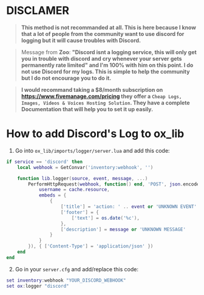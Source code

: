 # DISCLAMER
> **This method is not recommanded at all. This is here because I know that a lot of people from the community want to use discord for logging but it will cause troubles with Discord.**

> Message from **Zoo**: **"Discord isnt a logging service, this will only get you in trouble with discord and cry whenever your server gets permanently rate limited" and I'm 100% with him on this point. I do not use Discord for my logs. This is simple to help the community but I do not encourage you to do it.**

> **I would recommand taking a $8/month subscription on https://www.fivemanage.com/pricing they offer a `Cheap Logs, Images, Videos & Voices Hosting Solution`. They have a complete Documentation that will help you to set it up easily.**

# How to add Discord's Log to **ox_lib**

1. Go into `ox_lib/imports/logger/server.lua` and add this code:
```lua
if service == 'discord' then
    local webhook = GetConvar('inventory:webhook', '')

    function lib.logger(source, event, message, ...)
        PerformHttpRequest(webhook, function() end, 'POST', json.encode({
            username = cache.resource,
            embeds = {
                {
                    ['title'] = 'action: ' .. event or 'UNKNOWN EVENT' .. ' by source: ' .. source or 'UNKNOWN SOURCE' .. ' (' .. GetPlayerName(source) or 'UNKNOWN PLAYER NAME' .. ')',
                    ['footer'] = {
                        ['text'] = os.date('%c'),
                    },
                    ['description'] = message or 'UNKNOWN MESSAGE'
                }
            }
        }), { ['Content-Type'] = 'application/json' })
	end
end
```

2. Go in your `server.cfg` and add/replace this code:
```lua
set inventory:webhook "YOUR_DISCORD_WEBHOOK"
set ox:logger "discord"
```
